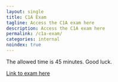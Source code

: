 ```yaml
---
layout: single
title: C1A Exam
tagline: Access the C1A exam here
description: Access the C1A exam here
permalink: /c1a-exam/
categories: internal
noindex: true
---
```


The allowed time is 45 minutes. Good luck. 

[Link to exam here](https://forms.gle/6CConLwSnWEjdmvRA)
